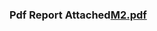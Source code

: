 ### Pdf Report Attached[M2.pdf](https://github.com/rajasekhart01/M2_AirQualityMonitor/files/8104469/M2.pdf)

